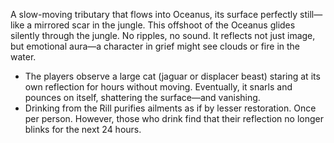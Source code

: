 A slow-moving tributary that flows into Oceanus, its surface perfectly still—like a mirrored scar in the jungle. This offshoot of the Oceanus glides silently through the jungle. No ripples, no sound. It reflects not just image, but emotional aura—a character in grief might see clouds or fire in the water.

- The players observe a large cat (jaguar or displacer beast) staring at its own reflection for hours without moving. Eventually, it snarls and pounces on itself, shattering the surface—and vanishing.
- Drinking from the Rill purifies ailments as if by lesser restoration. Once per person. However, those who drink find that their reflection no longer blinks for the next 24 hours.